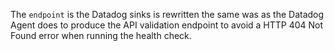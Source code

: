 The `endpoint` is the Datadog sinks is rewritten the same was as the Datadog
Agent does to produce the API validation endpoint to avoid a HTTP 404 Not Found
error when running the health check.

